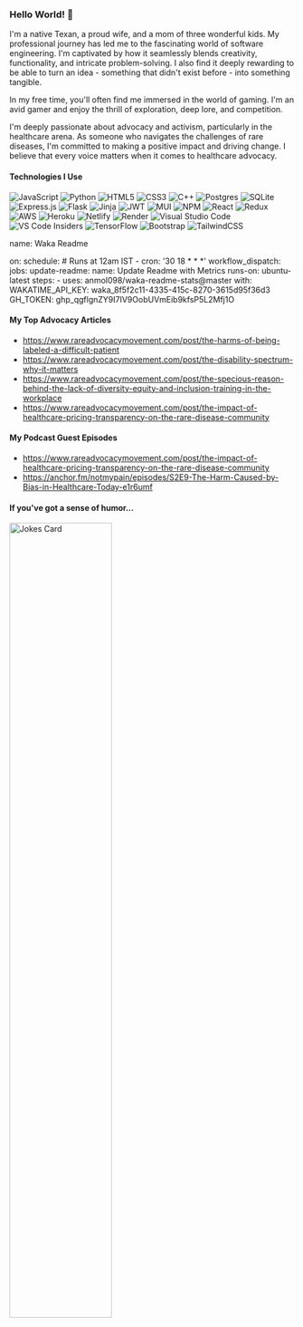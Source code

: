 ### Hello World! 👋

I'm a native Texan, a proud wife, and a mom of three wonderful kids. My professional journey has led me to the fascinating world of software engineering. I'm captivated by how it seamlessly blends creativity, functionality, and intricate problem-solving. I also find it deeply rewarding to be able to turn an idea - something that didn't exist before - into something tangible.

In my free time, you'll often find me immersed in the world of gaming. I'm an avid gamer and enjoy the thrill of exploration, deep lore, and competition.

I'm deeply passionate about advocacy and activism, particularly in the healthcare arena. As someone who navigates the challenges of rare diseases, I'm committed to making a positive impact and driving change. I believe that every voice matters when it comes to healthcare advocacy.

#### Technologies I Use

![JavaScript](https://img.shields.io/badge/javascript-%23323330.svg?style=for-the-badge&logo=javascript&logoColor=%23F7DF1E)
![Python](https://img.shields.io/badge/python-3670A0?style=for-the-badge&logo=python&logoColor=ffdd54)
![HTML5](https://img.shields.io/badge/html5-%23E34F26.svg?style=for-the-badge&logo=html5&logoColor=white)
![CSS3](https://img.shields.io/badge/css3-%231572B6.svg?style=for-the-badge&logo=css3&logoColor=white)
![C++](https://img.shields.io/badge/c++-%2300599C.svg?style=for-the-badge&logo=c%2B%2B&logoColor=white)
![Postgres](https://img.shields.io/badge/postgres-%23316192.svg?style=for-the-badge&logo=postgresql&logoColor=white)
![SQLite](https://img.shields.io/badge/sqlite-%2307405e.svg?style=for-the-badge&logo=sqlite&logoColor=white)
![Express.js](https://img.shields.io/badge/express.js-%23404d59.svg?style=for-the-badge&logo=express&logoColor=%2361DAFB)
![Flask](https://img.shields.io/badge/flask-%23000.svg?style=for-the-badge&logo=flask&logoColor=white)
![Jinja](https://img.shields.io/badge/jinja-white.svg?style=for-the-badge&logo=jinja&logoColor=black)
![JWT](https://img.shields.io/badge/JWT-black?style=for-the-badge&logo=JSON%20web%20tokens)
![MUI](https://img.shields.io/badge/MUI-%230081CB.svg?style=for-the-badge&logo=mui&logoColor=white)
![NPM](https://img.shields.io/badge/NPM-%23CB3837.svg?style=for-the-badge&logo=npm&logoColor=white)
![React](https://img.shields.io/badge/react-%2320232a.svg?style=for-the-badge&logo=react&logoColor=%2361DAFB)
![Redux](https://img.shields.io/badge/redux-%23593d88.svg?style=for-the-badge&logo=redux&logoColor=white)
![AWS](https://img.shields.io/badge/AWS-%23FF9900.svg?style=for-the-badge&logo=amazon-aws&logoColor=white)
![Heroku](https://img.shields.io/badge/heroku-%23430098.svg?style=for-the-badge&logo=heroku&logoColor=white)
![Netlify](https://img.shields.io/badge/netlify-%23000000.svg?style=for-the-badge&logo=netlify&logoColor=#00C7B7)
![Render](https://img.shields.io/badge/Render-%46E3B7.svg?style=for-the-badge&logo=render&logoColor=white)
![Visual Studio Code](https://img.shields.io/badge/Visual%20Studio%20Code-0078d7.svg?style=for-the-badge&logo=visual-studio-code&logoColor=white)
![VS Code Insiders](https://img.shields.io/badge/VS%20Code%20Insiders-35b393.svg?style=for-the-badge&logo=visual-studio-code&logoColor=white)
![TensorFlow](https://img.shields.io/badge/TensorFlow-%23FF6F00.svg?style=for-the-badge&logo=TensorFlow&logoColor=white)
![Bootstrap](https://img.shields.io/badge/bootstrap-%238511FA.svg?style=for-the-badge&logo=bootstrap&logoColor=white)
![TailwindCSS](https://img.shields.io/badge/tailwindcss-%2338B2AC.svg?style=for-the-badge&logo=tailwind-css&logoColor=white)

<!--START_SECTION:waka-->
name: Waka Readme

on:
  schedule:
    # Runs at 12am IST
    - cron: '30 18 * * *'
  workflow_dispatch:
jobs:
  update-readme:
    name: Update Readme with Metrics
    runs-on: ubuntu-latest
    steps:
      - uses: anmol098/waka-readme-stats@master
        with:
          WAKATIME_API_KEY: waka_8f5f2c11-4335-415c-8270-3615d95f36d3
          GH_TOKEN: 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
<!--END_SECTION:waka-->

#### My Top Advocacy Articles
* https://www.rareadvocacymovement.com/post/the-harms-of-being-labeled-a-difficult-patient
* https://www.rareadvocacymovement.com/post/the-disability-spectrum-why-it-matters
* https://www.rareadvocacymovement.com/post/the-specious-reason-behind-the-lack-of-diversity-equity-and-inclusion-training-in-the-workplace
* https://www.rareadvocacymovement.com/post/the-impact-of-healthcare-pricing-transparency-on-the-rare-disease-community

#### My Podcast Guest Episodes
* https://www.rareadvocacymovement.com/post/the-impact-of-healthcare-pricing-transparency-on-the-rare-disease-community
* https://anchor.fm/notmypain/episodes/S2E9-The-Harm-Caused-by-Bias-in-Healthcare-Today-e1r6umf

#### If you've got a sense of humor...
<img src="https://readme-jokes.vercel.app/api?hideBorder&theme=gradientBlue" alt="Jokes Card" width="60%" fontSize="15" />
